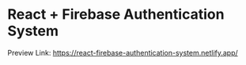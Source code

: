# React + Firebase Authentication System

Preview Link: https://react-firebase-authentication-system.netlify.app/



